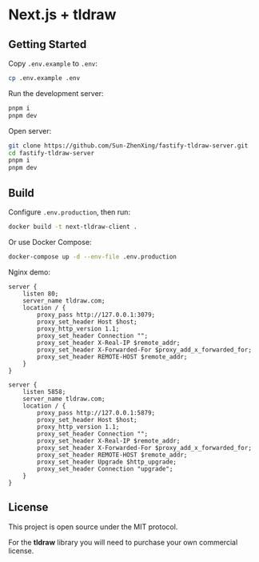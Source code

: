# Next.js + tldraw

## Getting Started

Copy `.env.example` to `.env`:

```bash
cp .env.example .env
```

Run the development server:

```bash
pnpm i
pnpm dev
```

Open server:

```bash
git clone https://github.com/Sun-ZhenXing/fastify-tldraw-server.git
cd fastify-tldraw-server
pnpm i
pnpm dev
```

## Build

Configure `.env.production`, then run:

```bash
docker build -t next-tldraw-client .
```

Or use Docker Compose:

```bash
docker-compose up -d --env-file .env.production
```

Nginx demo:

```nginx
server {
    listen 80;
    server_name tldraw.com;
    location / {
        proxy_pass http://127.0.0.1:3079;
        proxy_set_header Host $host;
        proxy_http_version 1.1;
        proxy_set_header Connection "";
        proxy_set_header X-Real-IP $remote_addr;
        proxy_set_header X-Forwarded-For $proxy_add_x_forwarded_for;
        proxy_set_header REMOTE-HOST $remote_addr;
    }
}

server {
    listen 5858;
    server_name tldraw.com;
    location / {
        proxy_pass http://127.0.0.1:5879;
        proxy_set_header Host $host;
        proxy_http_version 1.1;
        proxy_set_header Connection "";
        proxy_set_header X-Real-IP $remote_addr;
        proxy_set_header X-Forwarded-For $proxy_add_x_forwarded_for;
        proxy_set_header REMOTE-HOST $remote_addr;
        proxy_set_header Upgrade $http_upgrade;
        proxy_set_header Connection "upgrade";
    }
}
```

## License

This project is open source under the MIT protocol.

For the **tldraw** library you will need to purchase your own commercial license.
